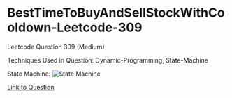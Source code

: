 # BestTimeToBuyAndSellStockWithCooldown-Leetcode-309

Leetcode Question 309 (Medium)

Techniques Used in Question:
Dynamic-Programming, State-Machine

State Machine:
![State Machine](https://imgur.com/sx3Zh6i)

[Link to Question](https://leetcode.com/problems/best-time-to-buy-and-sell-stock-with-cooldown/)
